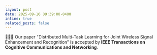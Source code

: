 ```yaml
---
layout: post
date: 2025-09-16 09:39:00-0400
inline: true
related_posts: false
---
```


🎉🎉🎉 Our paper "Distributed Multi-Task Learning for Joint Wireless Signal Enhancement and Recognition" is accepted by **IEEE Transactions on Cognitive Communications and Networking**.
